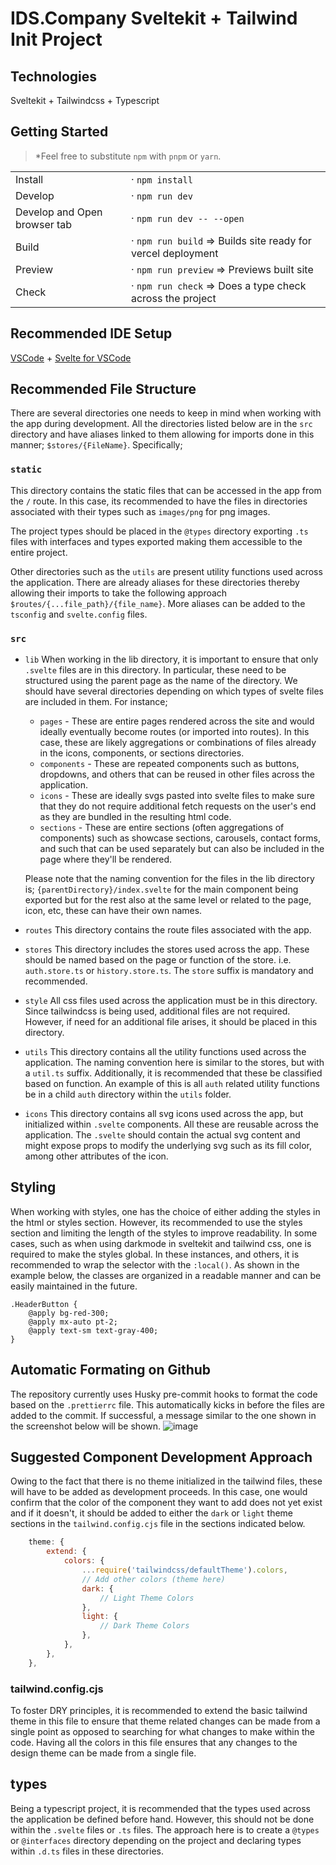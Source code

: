 # IDS.Company Sveltekit + Tailwind Init Project

## Technologies

Sveltekit + Tailwindcss + Typescript

## Getting Started

> \*Feel free to substitute `npm` with `pnpm` or `yarn`.

|                              |                                                              |
| ---------------------------- | ------------------------------------------------------------ |
| Install                      | · `npm install`                                              |
| Develop                      | · `npm run dev`                                              |
| Develop and Open browser tab | · `npm run dev -- --open`                                    |
| Build                        | · `npm run build` => Builds site ready for vercel deployment |
| Preview                      | · `npm run preview` => Previews built site                   |
| Check                        | · `npm run check` => Does a type check across the project    |

## Recommended IDE Setup

[VSCode](https://code.visualstudio.com/) + [Svelte for VSCode](https://marketplace.visualstudio.com/items?itemName=svelte.svelte-vscode)

## Recommended File Structure

There are several directories one needs to keep in mind when working with the app during development. All the directories listed below are in the `src` directory and have aliases linked to them allowing for imports done in this manner; `$stores/{FileName}`. Specifically;

### `static`

This directory contains the static files that can be accessed in the app from the `/` route. In this case, its recommended to have the files in directories associated with their types such as `images/png` for png images.

The project types should be placed in the `@types` directory exporting `.ts` files with interfaces and types exported making them accessible to the entire project.

Other directories such as the `utils` are present utility functions used across the application. There are already aliases for these directories thereby allowing their imports to take the following approach `$routes/{...file_path}/{file_name}`. More aliases can be added to the `tsconfig` and `svelte.config` files.

### `src`

- `lib`
  When working in the lib directory, it is important to ensure that only `.svelte` files are in this directory. In particular, these need to be structured using the parent page as the name of the directory. We should have several directories depending on which types of svelte files are included in them. For instance;

  - `pages` - These are entire pages rendered across the site and would ideally eventually become routes (or imported into routes). In this case, these are likely aggregations or combinations of files already in the icons, components, or sections directories.
  - `components` - These are repeated components such as buttons, dropdowns, and others that can be reused in other files across the application.
  - `icons` - These are ideally svgs pasted into svelte files to make sure that they do not require additional fetch requests on the user's end as they are bundled in the resulting html code.
  - `sections` - These are entire sections (often aggregations of components) such as showcase sections, carousels, contact forms, and such that can be used separately but can also be included in the page where they'll be rendered.

  Please note that the naming convention for the files in the lib directory is; `{parentDirectory}/index.svelte` for the main component being exported but for the rest also at the same level or related to the page, icon, etc, these can have their own names.

- `routes`
  This directory contains the route files associated with the app.
- `stores`
  This directory includes the stores used across the app. These should be named based on the page or function of the store. i.e. `auth.store.ts` or `history.store.ts`. The `store` suffix is mandatory and recommended.
- `style`
  All css files used across the application must be in this directory. Since tailwindcss is being used, additional files are not required. However, if need for an additional file arises, it should be placed in this directory.
- `utils`
  This directory contains all the utility functions used across the application. The naming convention here is similar to the stores, but with a `util.ts` suffix. Additionally, it is recommended that these be classified based on function. An example of this is all `auth` related utility functions be in a child `auth` directory within the `utils` folder.
- `icons`
  This directory contains all svg icons used across the app, but initialized within `.svelte` components. All these are reusable across the application. The `.svelte` should contain the actual svg content and might expose props to modify the underlying svg such as its fill color, among other attributes of the icon.

## Styling

When working with styles, one has the choice of either adding the styles in the html or styles section. However, its recommended to use the styles section and limiting the length of the styles to improve readability.
In some cases, such as when using darkmode in sveltekit and tailwind css, one is required to make the styles global. In these instances, and others, it is recommended to wrap the selector with the `:local()`. As shown in the example below, the classes are organized in a readable manner and can be easily maintained in the future.

```postcss
.HeaderButton {
	@apply bg-red-300;
	@apply mx-auto pt-2;
	@apply text-sm text-gray-400;
}
```

## Automatic Formating on Github

The repository currently uses Husky pre-commit hooks to format the code based on the `.prettierrc` file. This automatically kicks in before the files are added to the commit. If successful, a message similar to the one shown in the screenshot below will be shown.
![image](https://user-images.githubusercontent.com/89821717/145913449-fcd7e5c8-ebf8-416c-bf5f-7ab5c32f9be7.png)

## Suggested Component Development Approach

Owing to the fact that there is no theme initialized in the tailwind files, these will have to be added as development proceeds. In this case, one would confirm that the color of the component they want to add does not yet exist and if it doesn't, it should be added to either the `dark` or `light` theme sections in the `tailwind.config.cjs` file in the sections indicated below.

```js
	theme: {
		extend: {
			colors: {
				...require('tailwindcss/defaultTheme').colors,
				// Add other colors (theme here)
				dark: {
					// Light Theme Colors
				},
				light: {
					// Dark Theme Colors
				},
			},
		},
	},
```

### tailwind.config.cjs

To foster DRY principles, it is recommended to extend the basic tailwind theme in this file to ensure that theme related changes can be made from a single point as opposed to searching for what changes to make within the code. Having all the colors in this file ensures that any changes to the design theme can be made from a single file.

## types

Being a typescript project, it is recommended that the types used across the application be defined before hand. However, this should not be done within the `.svelte` files or `.ts` files. The approach here is to create a `@types` or `@interfaces` directory depending on the project and declaring types within `.d.ts` files in these directories.
